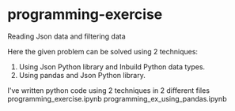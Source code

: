 # programming-exercise
Reading Json data and filtering data

Here the given problem can be solved using 2 techniques:
1. Using Json Python library and Inbuild Python data types.
2. Using pandas and Json Python library.

I've written python code using 2 techniques in 2 different files 
programming_exercise.ipynb
programming_ex_using_pandas.ipynb


